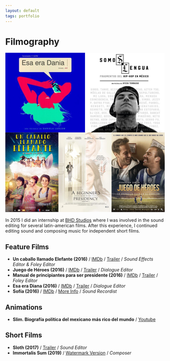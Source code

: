 ```yaml
---
layout: default
tags: portfolio
---
```

# Filmography

![Filmography](/assets/images/2019-08-05-filmography.jpg)

In 2015 I did an internship at [BHD Studios](http://www.bhdestudios.com/) where I was involved in the sound editing for several latin-american films. After this experience, I continued editing sound and composing music for independent short films.

## Feature Films
* **Un caballo llamado Elefante (2016)** / [IMDb](https://www.imdb.com/title/tt3685570/) / [Trailer](https://youtu.be/w305ikba6-s) / *Sound Effects Editor & Foley Editor*
* **Juego de Héroes (2016)** / [IMDb](https://www.imdb.com/title/tt3824388/) / [Trailer](https://youtu.be/tmoXa3xalNM) / *Dialogue Editor*
* **Manual de principiantes para ser presidente (2016)** / [IMDb](https://www.imdb.com/title/tt4068026/) / [Trailer](https://youtu.be/FV-_Jpn7gh0) / *Foley Editor*
* **Esa era Diana (2016)** / [IMDb](https://www.imdb.com/title/tt4104186/) / [Trailer](https://youtu.be/5D_9z6PYWYA) / *Dialogue Editor*
* **Sofía (2016)** / [IMDb](https://www.imdb.com/title/tt5089566/) / [More Info](https://www.promofest.org/films/sofia) / *Sound Recordist*

## Animations  
* **Slim. Biografía política del mexicano más rico del mundo** / [Youtube](https://youtu.be/cx7bX9OULHI)

## Short Films
* **Sloth (2017)** / [Trailer](https://vimeo.com/155322925) / *Sound Editor*
* **Immortalis Sum (2019)** / [Watermark Version](https://youtu.be/epTwUAWcupU) / *Composer*
